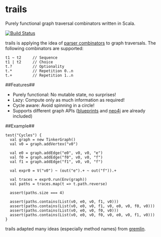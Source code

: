 trails
======

Purely functional graph traversal combinators written in Scala.

[![Build Status](https://secure.travis-ci.org/danielkroeni/trails.png?branch=master)](http://travis-ci.org/danielkroeni/trails)

trails is applying the idea of [parser combinators](http://en.wikipedia.org/wiki/Parser_combinator) to graph traversals.
The following combinators are supported:

    t1 ~ t2     // Sequence
    t1 | t2     // Choice
    t.?         // Optionality
    t.*         // Repetition 0..n
    t.+         // Repetition 1..n

##Features##

* Purely functional: No mutable state, no surprises!
* Lazy: Compute only as much information as required!
* Cycle aware: Avoid spinning in a circle!
* Supports different graph APIs ([blueprints](https://github.com/tinkerpop/blueprints/wiki) and [neo4j](http://www.neo4j.org/) are already included)

##Example##

    test("Cycles") {
      val graph = new TinkerGraph()
      val v0 = graph.addVertex("v0")

      val e0 = graph.addEdge("e0", v0, v0, "e")
      val f0 = graph.addEdge("f0", v0, v0, "f")
      val f1 = graph.addEdge("f1", v0, v0, "f")

      val expr0 = V("v0") ~ (out("e").+ ~ out("f")).+

      val traces = expr0.run(Env(graph))
      val paths = traces.map(t => t.path.reverse)

      assert(paths.size === 4)

      assert(paths.contains(List(v0, e0, v0, f1, v0)))
      assert(paths.contains(List(v0, e0, v0, f1, v0, e0, v0, f0, v0)))
      assert(paths.contains(List(v0, e0, v0, f0, v0)))
      assert(paths.contains(List(v0, e0, v0, f0, v0, e0, v0, f1, v0)))
    }


trails adapted many ideas (especially method names) from [gremlin](https://github.com/tinkerpop/gremlin/wiki).
